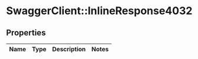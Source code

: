 # SwaggerClient::InlineResponse4032

## Properties
Name | Type | Description | Notes
------------ | ------------- | ------------- | -------------

